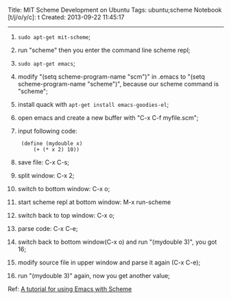Title: MIT Scheme Development on Ubuntu
Tags: ubuntu;scheme
Notebook [t/j/o/y/c]: t
Created: 2013-09-22 11:45:17

------

1. `sudo apt-get mit-scheme`;

1. run "scheme" then you enter the command line scheme repl;

1. `sudo apt-get emacs`;

1. modify "(setq scheme-program-name "scm")" in .emacs to "(setq scheme-program-name "scheme")", because our scheme command is "scheme";

1. install quack with `apt-get install emacs-goodies-el`;

1. open emacs and create a new buffer with "C-x C-f myfile.scm";

1. input following code:

        (define (mydouble x) 
            (+ (* x 2) 10))

1. save file: C-x C-s;

1. split window: C-x 2;

1. switch to bottom window: C-x o;

1. start scheme repl at bottom window: M-x run-scheme

1. switch back to top window: C-x o;

1. parse code: C-x C-e;

1. switch back to bottom window(C-x o) and run "(mydouble 3)", you got 16;

1. modify source file in upper window and parse it again (C-x C-e);

1. run "(mydouble 3)" again, now you get another value;

Ref: [A tutorial for using Emacs with Scheme](http://community.schemewiki.org/?emacs-tutorial)
